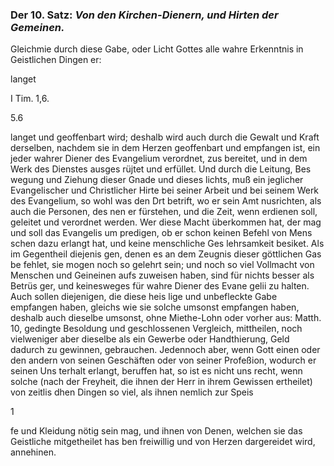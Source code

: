 <!-- Seite 34; content-0052.xml -->

### Der 10. Satz: *Von den Kirchen-Dienern, und Hirten der Gemeinen.*


Gleichmie durch diese Gabe, oder Licht Gottes
   alle wahre Erkenntnis in Geistlichen Dingen er:

langet

I Tim. 1,6.

5.6

<!-- Seie 35; content-0053.xml -->

langet und geoffenbart wird; deshalb wird auch durch die Gewalt und Kraft
derselben, nachdem sie in dem Herzen geoffenbart und empfangen ist, ein
jeder wahrer Diener des Evangelium verordnet, zus bereitet, und in dem Werk des
Dienstes ausges rüjtet und erfüllet. Und durch die Leitung, Bes wegung und
Ziehung dieser Gnade und dieses lichts, muß ein jeglicher Evangelischer und
Christlicher Hirte bei seiner Arbeit und bei seinem Werk des Evangelium, so
wohl was den Drt betrift, wo er sein Amt nusrichten, als auch die Personen,
des nen er fürstehen, und die Zeit, wenn erdienen soll, geleitet und verordnet
werden. Wer diese Macht überkommen hat, der mag und soll das Evangelis um
predigen, ob er schon keinen Befehl von Mens schen dazu erlangt hat, und
keine menschliche Ges lehrsamkeit besiket. Als im Gegentheil diejenis gen,
denen es an dem Zeugnis dieser göttlichen Gas be fehlet, sie mogen noch so
gelehrt sein; und noch so viel Vollmacht von Menschen und Geineinen aufs
zuweisen haben, sind für nichts besser als Betrüs ger, und keinesweges für
wahre Diener des Evane gelii zu halten. Auch sollen diejenigen, die diese
heis lige und unbefleckte Gabe empfangen haben, gleichs wie sie solche umsonst
empfangen haben, deshalb auch dieselbe umsonst, ohne Miethe-Lohn oder vorher
aus: Matth. 10, gedingte Besoldung und geschlossenen Vergleich, mittheilen,
noch vielweniger aber dieselbe als ein Gewerbe oder Handthierung, Geld dadurch
zu gewinnen, gebrauchen. Jedennoch aber, wenn Gott einen oder den andern von
seinen Geschäften oder von seiner Profeßion, wodurch er seinen Uns terhalt
erlangt, beruffen hat, so ist es nicht uns recht, wenn solche (nach der
Freyheit, die ihnen der Herr in ihrem Gewissen ertheilet) von zeitlis dhen
Dingen so viel, als ihnen nemlich zur Speis

1

<!-- Seie 36; content-0054.xml -->

fe und Kleidung nötig sein mag, und ihnen von Denen, welchen sie das
Geistliche mitgetheilet has ben freiwillig und von Herzen dargereidet wird,
annehinen.